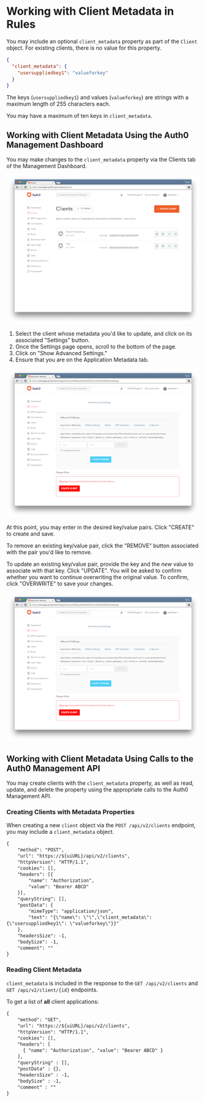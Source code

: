 # Working with Client Metadata in Rules

You may include an optional `client_metadata` property as part of the `Client` object. For existing clients, there is no value for this property.

```json
{
  "client_metadata": {
    "usersuppliedkey1": "valueforkey"
  }
}
```

The keys (`usersuppliedkey1`) and values (`valueforkey`) are strings with a maximum length of 255 characters each.

You may have a maximum of ten keys in `client_metadata`.

## Working with Client Metadata Using the Auth0 Management Dashboard

You may make changes to the `client_metadata` property via the Clients tab of the Management Dashboard.

![](/media/articles/rules/metadata/clients.png)

1. Select the client whose metadata you'd like to update, and click on its associated "Settings" button.
2. Once the Settings page opens, scroll to the bottom of the page.
3. Click on "Show Advanced Settings."
4. Ensure that you are on the Application Metadata tab.

![](/media/articles/rules/metadata/client-metadata.png)

At this point, you may enter in the desired key/value pairs. Click "CREATE" to create and save.

To remove an existing key/value pair, click the "REMOVE" button associated with the pair you'd like to remove.

To update an existing key/value pair, provide the key and the *new* value to associate with that key. Click "UPDATE". You will be asked to confirm whether you want to continue overwriting the original value. To confirm, click "OVERWRITE" to save your changes.

![](/media/articles/rules/metadata/client-metadata.png)


## Working with Client Metadata Using Calls to the Auth0 Management API

You may create clients with the `client_metadata` property, as well as read, update, and delete the property using the appropriate calls to the Auth0 Management API.

### Creating Clients with Metadata Properties

When creating a new `client` object via the `POST /api/v2/clients` endpoint, you may include a `client_metadata` object.

```har
{
	"method": "POST",
	"url": "https://${uiURL}/api/v2/clients",
	"httpVersion": "HTTP/1.1",
	"cookies": [],
	"headers": [{
		"name": "Authorization",
		"value": "Bearer ABCD"
	}],
	"queryString": [],
	"postData": {
		"mimeType": "application/json",
		"text": "{\"name\": \"\",\"client_metadata\": {\"usersuppliedkey1\": \"valueforkey\"}}"
	},
	"headersSize": -1,
	"bodySize": -1,
	"comment": ""
}
```

### Reading Client Metadata

`client_metadata` is included in the response to the `GET /api/v2/clients` and `GET /api/v2/client/{id}` endpoints.

To get a list of **all** client applications:

```har
{
    "method": "GET",
    "url": "https://${uiURL}/api/v2/clients",
    "httpVersion": "HTTP/1.1",
    "cookies": [],
    "headers": [
      { "name": "Authorization", "value": "Bearer ABCD" }
    ],
    "queryString" : [],
    "postData" : {},
    "headersSize" : -1,
    "bodySize" : -1,
    "comment" : ""
}
```
